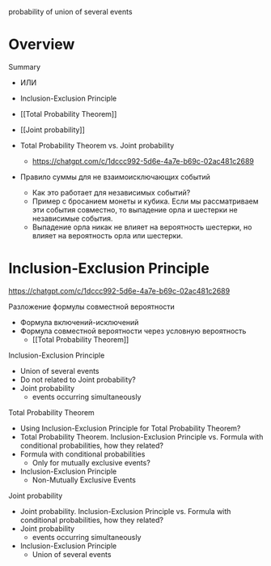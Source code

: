 
probability of union of several events


# Overview

Summary
- ИЛИ
- Inclusion-Exclusion Principle
- [[Total Probability Theorem]]
- [[Joint probability]]
- Total Probability Theorem vs. Joint probability
	- https://chatgpt.com/c/1dccc992-5d6e-4a7e-b69c-02ac481c2689

- Правило суммы для не взаимоисключающих событий
	- Как это работает для независимых событий?
	- Пример с бросанием монеты и кубика. Если мы рассматриваем эти события совместно, то выпадение орла и шестерки не независимые события.
	- Выпадение орла никак не влияет на вероятность шестерки, но влияет на вероятность орла или шестерки.

# Inclusion-Exclusion Principle

https://chatgpt.com/c/1dccc992-5d6e-4a7e-b69c-02ac481c2689

Разложение формулы совместной вероятности
- Формула включений-исключений
- Формула совместной вероятности через условную вероятность
	- [[Total Probability Theorem]]


Inclusion-Exclusion Principle
- Union of several events
- Do not related to Joint probability?
- Joint probability
	- events occurring simultaneously

Total Probability Theorem
- Using Inclusion-Exclusion Principle for Total Probability Theorem?
- Total Probability Theorem. Inclusion-Exclusion Principle vs. Formula with conditional probabilities, how they related?
- Formula with conditional probabilities
	- Only for mutually exclusive events?
-  Inclusion-Exclusion Principle
	-  Non-Mutually Exclusive Events

Joint probability
- Joint probability. Inclusion-Exclusion Principle vs. Formula with conditional probabilities, how they related?
- Joint probability
	- events occurring simultaneously
- Inclusion-Exclusion Principle
	- Union of several events